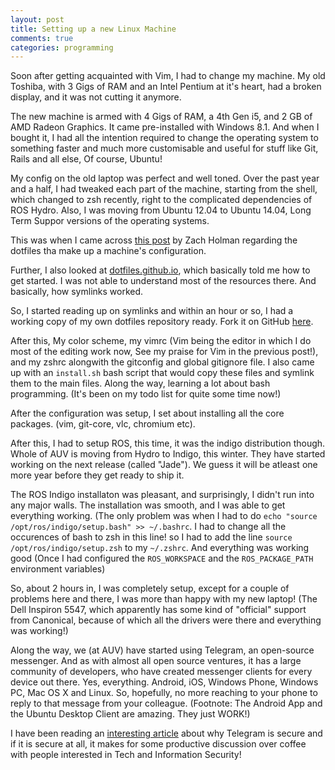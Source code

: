 ```yaml
---
layout: post
title: Setting up a new Linux Machine
comments: true
categories: programming
---
```


Soon after getting acquainted with Vim, I had to change my machine. My old Toshiba, with 3 Gigs of RAM and an Intel Pentium at it's heart, had a broken display, and it was not cutting it anymore.

The new machine is armed with 4 Gigs of RAM, a 4th Gen i5, and 2 GB of AMD Radeon Graphics. It came pre-installed with Windows 8.1. And when I bought it, I had all the intention required to change the operating system to something faster and much more customisable and useful for stuff like Git, Rails and all else, Of course, Ubuntu!

My config on the old laptop was perfect and well toned. Over the past year and a half, I had tweaked each part of the machine, starting from the shell, which changed to zsh recently, right to the complicated dependencies of ROS Hydro. Also, I was moving from Ubuntu 12.04 to Ubuntu 14.04, Long Term Suppor versions of the operating systems.

This was when I came across [this post](http://zachholman.com/2010/08/dotfiles-are-meant-to-be-forked/) by Zach Holman regarding the dotfiles tha make up a machine's configuration.

Further, I also looked at [dotfiles.github.io](http://dotfiles.github.io), which basically told me how to get started. I was not able to understand most of the resources there. And basically, how symlinks worked.

So, I started reading up on symlinks and within an hour or so, I had a working copy of my own dotfiles repository ready. Fork it on GitHub [here](http://github.com/icyflame/dotfiles).

After this, My color scheme, my vimrc (Vim being the editor in which I do most of the editing work now, See my praise for Vim in the previous post!), and my zshrc alongwith the gitconfig and global gitignore file. I also came up with an `install.sh` bash script that would copy these files and symlink them to the main files. Along the way, learning a lot about bash programming. (It's been on my todo list for quite some time now!)

After the configuration was setup, I set about installing all the core packages. (vim, git-core, vlc, chromium etc).

After this, I had to setup ROS, this time, it was the indigo distribution though. Whole of AUV is moving from Hydro to Indigo, this winter. They have started working on the next release (called "Jade"). We guess it will be atleast one more year before they get ready to ship it.

The ROS Indigo installaton was pleasant, and surprisingly, I didn't run into any major walls. The installation was smooth, and I was able to get everything working. (The only problem was when I had to do `echo "source /opt/ros/indigo/setup.bash" >> ~/.bashrc`. I had to change all the occurences of bash to zsh in this line! so I had to add the line `source /opt/ros/indigo/setup.zsh` to my `~/.zshrc`. And everything was working good (Once I had configured the `ROS_WORKSPACE` and the `ROS_PACKAGE_PATH` environment variables)

So, about 2 hours in, I was completely setup, except for a couple of problems here and there, I was more than happy with my new laptop! (The Dell Inspiron 5547, which apparently has some kind of "official" support from Canonical, because of which all the drivers were there and everything was working!)

Along the way, we (at AUV) have started using Telegram, an open-source messenger. And as with almost all open source ventures, it has a large community of developers, who have created messenger clients for every device out there. Yes, everything. Android, iOS, Windows Phone, Windows PC, Mac OS X and Linux. So, hopefully, no more reaching to your phone to reply to that message from your colleague. (Footnote: The Android App and the Ubuntu Desktop Client are amazing. They just WORK!)

I have been reading an [interesting article](http://paulmillr.com/posts/the-story-of-telegram/) about why Telegram is secure and if it is secure at all, it makes for some productive discussion over coffee with people interested in Tech and Information Security!
